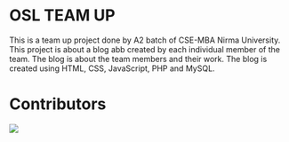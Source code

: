 # OSL TEAM UP
This is a team up project done by A2 batch of CSE-MBA Nirma University. This project is about a blog abb created by each individual member of the team. The blog is about the team members and their work. The blog is created using HTML, CSS, JavaScript, PHP and MySQL.

# Contributors
<a href="https://github.com/scienceLabwork/OSL-teamUp/graphs/contributors">
  <img src="https://contrib.rocks/image?repo=scienceLabwork/OSL-teamUp" />
</a>